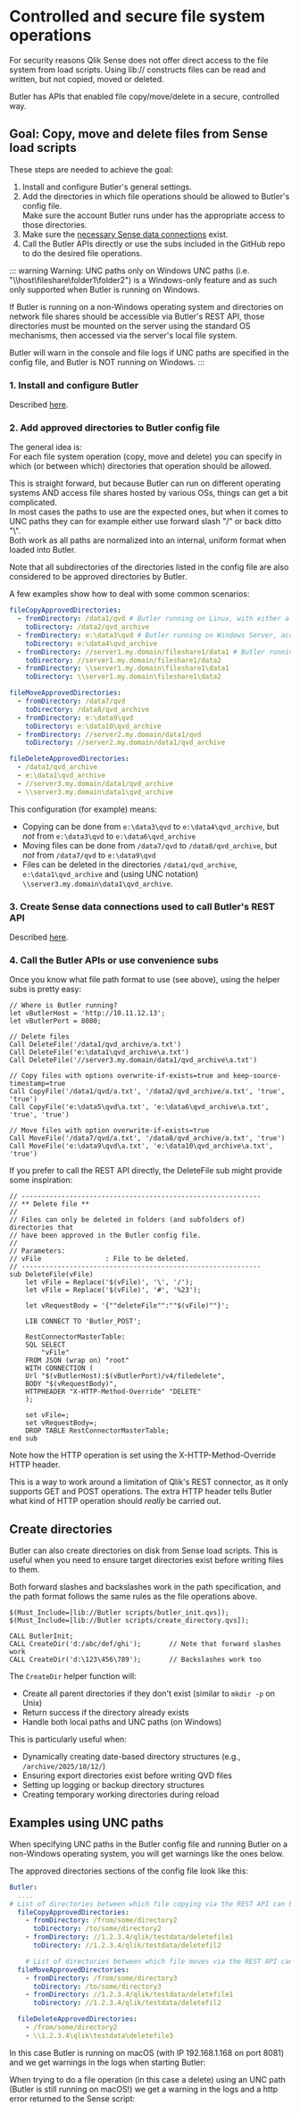 # Controlled and secure file system operations

For security reasons Qlik Sense does not offer direct access to the file system from load scripts.
Using lib:// constructs files can be read and written, but not copied, moved or deleted.

Butler has APIs that enabled file copy/move/delete in a secure, controlled way.

## Goal: Copy, move and delete files from Sense load scripts

These steps are needed to achieve the goal:

1. Install and configure Butler's general settings.
2. Add the directories in which file operations should be allowed to Butler's config file.  
   Make sure the account Butler runs under has the appropriate access to those directories.
3. Make sure the [necessary Sense data connections](/docs/getting-started/setup/data-connections/) exist.
4. Call the Butler APIs directly or use the subs included in the GitHub repo to do the desired file operations.

::: warning Warning: UNC paths only on Windows
UNC paths (i.e. "\\\\host\\fileshare\\folder1\\folder2") is a Windows-only feature and as such only supported when Butler is running on Windows.

If Butler is running on a non-Windows operating system and directories on network file shares should be accessible via Butler's REST API, those directories must be mounted on the server using the standard OS mechanisms, then accessed via the server's local file system.

Butler will warn in the console and file logs if UNC paths are specified in the config file, and Butler is NOT running on Windows.
:::

### 1. Install and configure Butler

Described [here](https://butler.ptarmiganlabs.com/docs/getting-started/setup/).

### 2. Add approved directories to Butler config file

The general idea is:  
For each file system operation (copy, move and delete) you can specify in which (or between which) directories that operation should be allowed.

This is straight forward, but because Butler can run on different operating systems AND access file shares hosted by various OSs, things can get a bit complicated.  
In most cases the paths to use are the expected ones, but when it comes to UNC paths they can for example either use forward slash "/" or back ditto "\\".  
Both work as all paths are normalized into an internal, uniform format when loaded into Butler.

Note that all subdirectories of the directories listed in the config file are also considered to be approved directories by Butler.

A few examples show how to deal with some common scenarios:

```yaml
fileCopyApprovedDirectories:
  - fromDirectory: /data1/qvd # Butler running on Linux, with either a local directory in /data1, or a remote fileshare mounted into /data1
    toDirectory: /data2/qvd_archive
  - fromDirectory: e:\data3\qvd # Butler running on Windows Server, accessing files/directories in the local file system
    toDirectory: e:\data4\qvd_archive
  - fromDirectory: //server1.my.domain/fileshare1/data1 # Butler running on Windows server, accessing a SMB file share (which can be on a Windows or Linux server)
    toDirectory: //server1.my.domain/fileshare1/data2
  - fromDirectory: \\server1.my.domain\fileshare1\data1
    toDirectory: \\server1.my.domain\fileshare1\data2

fileMoveApprovedDirectories:
  - fromDirectory: /data7/qvd
    toDirectory: /data8/qvd_archive
  - fromDirectory: e:\data9\qvd
    toDirectory: e:\data10\qvd_archive
  - fromDirectory: //server2.my.domain/data1/qvd
    toDirectory: //server2.my.domain/data1/qvd_archive

fileDeleteApprovedDirectories:
  - /data1/qvd_archive
  - e:\data1\qvd_archive
  - //server3.my.domain/data1/qvd_archive
  - \\server3.my.domain\data1\qvd_archive
```

This configuration (for example) means:

- Copying can be done from `e:\data3\qvd` to `e:\data4\qvd_archive`, but _not_ from `e:\data3\qvd` to `e:\data6\qvd_archive`
- Moving files can be done from `/data7/qvd` to `/data8/qvd_archive`, but _not_ from `/data7/qvd` to `e:\data9\qvd`
- Files can be deleted in the directories `/data1/qvd_archive`, `e:\data1\qvd_archive` and (using UNC notation) `\\server3.my.domain\data1\qvd_archive`.

### 3. Create Sense data connections used to call Butler's REST API

Described [here](/docs/getting-started/setup/data-connections/).

### 4. Call the Butler APIs or use convenience subs

Once you know what file path format to use (see above), using the helper subs is pretty easy:

```text
// Where is Butler running?
let vButlerHost = 'http://10.11.12.13';
let vButlerPort = 8080;

// Delete files
Call DeleteFile('/data1/qvd_archive/a.txt')
Call DeleteFile('e:\data1\qvd_archive\a.txt')
Call DeleteFile('//server3.my.domain/data1/qvd_archive\a.txt')

// Copy files with options overwrite-if-exists=true and keep-source-timestamp=true
Call CopyFile('/data1/qvd/a.txt', '/data2/qvd_archive/a.txt', 'true', 'true')
Call CopyFile('e:\data5\qvd\a.txt', 'e:\data6\qvd_archive\a.txt', 'true', 'true')

// Move files with option overwrite-if-exists=true
Call MoveFile('/data7/qvd/a.txt', '/data8/qvd_archive/a.txt', 'true')
Call MoveFile('e:\data9\qvd\a.txt', 'e:\data10\qvd_archive\a.txt', 'true')
```

If you prefer to call the REST API directly, the DeleteFile sub might provide some inspiration:

```text
// ------------------------------------------------------------
// ** Delete file **
//
// Files can only be deleted in folders (and subfolders of) directories that
// have been approved in the Butler config file.
//
// Parameters:
// vFile                : File to be deleted.
// ------------------------------------------------------------
sub DeleteFile(vFile)
    let vFile = Replace('$(vFile)', '\', '/');
    let vFile = Replace('$(vFile)', '#', '%23');

    let vRequestBody = '{""deleteFile"":""$(vFile)""}';

    LIB CONNECT TO 'Butler_POST';

    RestConnectorMasterTable:
    SQL SELECT
        "vFile"
    FROM JSON (wrap on) "root"
    WITH CONNECTION (
    Url "$(vButlerHost):$(vButlerPort)/v4/filedelete",
    BODY "$(vRequestBody)",
    HTTPHEADER "X-HTTP-Method-Override" "DELETE"
    );

    set vFile=;
    set vRequestBody=;
    DROP TABLE RestConnectorMasterTable;
end sub
```

Note how the HTTP operation is set using the X-HTTP-Method-Override HTTP header.

This is a way to work around a limitation of Qlik's REST connector, as it only supports GET and POST operations. The extra HTTP header tells Butler what kind of HTTP operation should _really_ be carried out.

## Create directories

Butler can also create directories on disk from Sense load scripts. This is useful when you need to ensure target directories exist before writing files to them.

Both forward slashes and backslashes work in the path specification, and the path format follows the same rules as the file operations above.

```text
$(Must_Include=[lib://Butler scripts/butler_init.qvs]);
$(Must_Include=[lib://Butler scripts/create_directory.qvs]);

CALL ButlerInit;
CALL CreateDir('d:/abc/def/ghi');       // Note that forward slashes work
CALL CreateDir('d:\123\456\789');       // Backslashes work too
```

The `CreateDir` helper function will:

- Create all parent directories if they don't exist (similar to `mkdir -p` on Unix)
- Return success if the directory already exists
- Handle both local paths and UNC paths (on Windows)

This is particularly useful when:

- Dynamically creating date-based directory structures (e.g., `/archive/2025/10/12/`)
- Ensuring export directories exist before writing QVD files
- Setting up logging or backup directory structures
- Creating temporary working directories during reload

## Examples using UNC paths

When specifying UNC paths in the Butler config file and running Butler on a non-Windows operating system, you will get warnings like the ones below.

The approved directories sections of the config file look like this:

```yaml
Butler:
  ....
# List of directories between which file copying via the REST API can be done.
  fileCopyApprovedDirectories:
    - fromDirectory: /from/some/directory2
      toDirectory: /to/some/directory2
    - fromDirectory: //1.2.3.4/qlik/testdata/deletefile1
      toDirectory: //1.2.3.4/qlik/testdata/deletefil2

    # List of directories between which file moves via the REST API can be done.
  fileMoveApprovedDirectories:
    - fromDirectory: /from/some/directory3
      toDirectory: /to/some/directory3
    - fromDirectory: //1.2.3.4/qlik/testdata/deletefile1
      toDirectory: //1.2.3.4/qlik/testdata/deletefil2

  fileDeleteApprovedDirectories:
    - /from/some/directory2
    - \\1.2.3.4\qlik\testdata\deletefile3
```

In this case Butler is running on macOS (with IP 192.168.1.168 on port 8081) and we get warnings in the logs when starting Butler:

<ResponsiveImage 
  src="/img/examples/butler-unc-path-on-macos-1.png" 
  alt="Startup warnings about non-compatible UNC paths when running Butler on macOS"
  maxWidth="900px"
/>

When trying to do a file operation (in this case a delete) using an UNC path (Butler is still running on macOS!) we get a warning in the logs and a http error returned to the Sense script:

<ResponsiveImage 
  src="/img/examples/butler-unc-path-on-macos-3.png" 
  alt="http error returned when trying to delete a file via a UNC path, and Butler is running on macOS"
  maxWidth="600px"
/>

<ResponsiveImage 
  src="/img/examples/butler-unc-path-on-macos-2.png" 
  alt="Warnings in log for the previous scenario"
  maxWidth="900px"
/>
